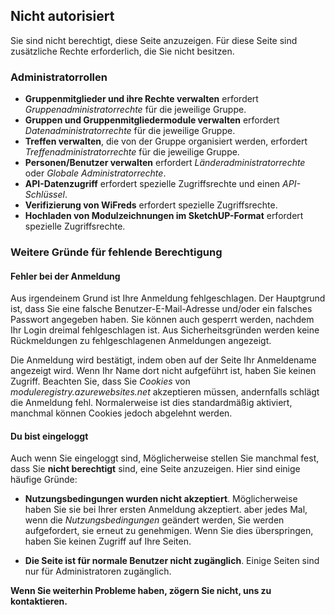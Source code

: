 ﻿## Nicht autorisiert
Sie sind nicht berechtigt, diese Seite anzuzeigen. Für diese Seite sind zusätzliche Rechte erforderlich, die Sie nicht besitzen.

### Administratorrollen
- **Gruppenmitglieder und ihre Rechte verwalten** erfordert *Gruppenadministratorrechte* für die jeweilige Gruppe.
- **Gruppen und Gruppenmitgliedermodule verwalten** erfordert *Datenadministratorrechte* für die jeweilige Gruppe.
- **Treffen verwalten**, die von der Gruppe organisiert werden, erfordert *Treffenadministratorrechte* für die jeweilige Gruppe.
- **Personen/Benutzer verwalten** erfordert *Länderadministratorrechte* oder *Globale Administratorrechte*.
- **API-Datenzugriff** erfordert spezielle Zugriffsrechte und einen *API-Schlüssel*.
- **Verifizierung von WiFreds** erfordert spezielle Zugriffsrechte.
- **Hochladen von Modulzeichnungen im SketchUP-Format** erfordert spezielle Zugriffsrechte.

### Weitere Gründe für fehlende Berechtigung
#### Fehler bei der Anmeldung
Aus irgendeinem Grund ist Ihre Anmeldung fehlgeschlagen. Der Hauptgrund ist, dass Sie eine falsche Benutzer-E-Mail-Adresse und/oder ein falsches Passwort angegeben haben.
Sie können auch gesperrt werden, nachdem Ihr Login dreimal fehlgeschlagen ist.
Aus Sicherheitsgründen werden keine Rückmeldungen zu fehlgeschlagenen Anmeldungen angezeigt.

Die Anmeldung wird bestätigt, indem oben auf der Seite Ihr Anmeldename angezeigt wird.
Wenn Ihr Name dort nicht aufgeführt ist, haben Sie keinen Zugriff.
Beachten Sie, dass Sie *Cookies* von *moduleregistry.azurewebsites.net* akzeptieren müssen, andernfalls schlägt die Anmeldung fehl.
Normalerweise ist dies standardmäßig aktiviert, manchmal können Cookies jedoch abgelehnt werden.


#### Du bist eingeloggt
Auch wenn Sie eingeloggt sind,
Möglicherweise stellen Sie manchmal fest, dass Sie **nicht berechtigt** sind, eine Seite anzuzeigen.
Hier sind einige häufige Gründe:

- **Nutzungsbedingungen wurden nicht akzeptiert**.
Möglicherweise haben Sie sie bei Ihrer ersten Anmeldung akzeptiert.
aber jedes Mal, wenn die *Nutzungsbedingungen* geändert werden,
Sie werden aufgefordert, sie erneut zu genehmigen.
Wenn Sie dies überspringen, haben Sie keinen Zugriff auf Ihre Seiten.

- **Die Seite ist für normale Benutzer nicht zugänglich**.
Einige Seiten sind nur für Administratoren zugänglich.


**Wenn Sie weiterhin Probleme haben, zögern Sie nicht, uns zu kontaktieren.**